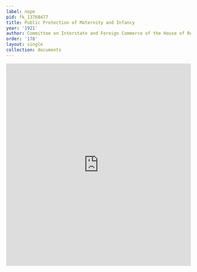 ```yaml
---
label: nope
pid: fk_13768477
title: Public Protection of Maternity and Infancy
year: '1921'
author: Committee on Interstate and Foreign Commerce of the House of Representatives
order: '178'
layout: single
collection: documents
---
```

<iframe src="https://northwestern.app.box.com/embed/s/7gypmx2o6w65oigvq9gx8fscjujzay6o?sortColumn=date&view=list" width="100%" height="550" frameborder="0" allowfullscreen webkitallowfullscreen msallowfullscreen></iframe>
